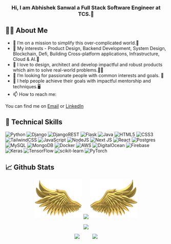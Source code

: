 <!--![counter](https://p_RRCgv9m.m.pipedream.net)-->
<h3 align="center">
Hi, I am Abhishek Sanwal a  Full Stack Software Engineer at TCS.👋 
</h3>

## 👨‍💻 About Me
- 🔭 I’m on a mission to simplify this over-complicated world.🚀
- 🌱 My interests - Product Design, Backend Development, System Design, Blockchain, Defi, Building Cross-platform applications, Infrastructure, Cloud & AI.🎉
- 💟 I love to design, architect and develop impactful and robust products which aim to solve real-world problems.🧑‍💻
- 👯 I’m looking for passionate people with common interests and goals. 📖
- 💯 I help people achieve their goals with impactful mentorship and techniques.🖥️
- 📫 How to reach me:
<!-- Actual text -->
You can find me on [Email](mailto:abhisheksanwal.work@gmail.com) or [LinkedIn](https://www.linkedin.com/in/abhishek-sanwal)


## 💼 Technical Skills
![Python](https://img.shields.io/badge/python-3670A0?style=for-the-badge&logo=python&logoColor=ffdd54)
![Django](https://img.shields.io/badge/django-%23092E20.svg?style=for-the-badge&logo=django&logoColor=white)
![DjangoREST](https://img.shields.io/badge/DJANGO-REST-ff1709?style=for-the-badge&logo=django&logoColor=white&color=ff1709&labelColor=gray)
![Flask](https://img.shields.io/badge/flask-%23000.svg?style=for-the-badge&logo=flask&logoColor=white)
![Java](https://img.shields.io/badge/java-%23ED8B00.svg?style=for-the-badge&logo=openjdk&logoColor=white)
![HTML5](https://img.shields.io/badge/html5-%23E34F26.svg?style=for-the-badge&logo=html5&logoColor=white)
![CSS3](https://img.shields.io/badge/css3-%231572B6.svg?style=for-the-badge&logo=css3&logoColor=white)
![TailwindCSS](https://img.shields.io/badge/tailwindcss-%2338B2AC.svg?style=for-the-badge&logo=tailwind-css&logoColor=white)
![JavaScript](https://img.shields.io/badge/javascript-%23323330.svg?style=for-the-badge&logo=javascript&logoColor=%23F7DF1E)
![NodeJS](https://img.shields.io/badge/node.js-6DA55F?style=for-the-badge&logo=node.js&logoColor=white)
![Next JS](https://img.shields.io/badge/Next-black?style=for-the-badge&logo=next.js&logoColor=white)
![React](https://img.shields.io/badge/react-%2320232a.svg?style=for-the-badge&logo=react&logoColor=%2361DAFB)
![Postgres](https://img.shields.io/badge/postgres-%23316192.svg?style=for-the-badge&logo=postgresql&logoColor=white)
![MySQL](https://img.shields.io/badge/mysql-%2300f.svg?style=for-the-badge&logo=mysql&logoColor=white)
![MongoDB](https://img.shields.io/badge/MongoDB-%234ea94b.svg?style=for-the-badge&logo=mongodb&logoColor=white)
![Docker](https://img.shields.io/badge/docker-%230db7ed.svg?style=for-the-badge&logo=docker&logoColor=white)
![AWS](https://img.shields.io/badge/AWS-%23FF9900.svg?style=for-the-badge&logo=amazon-aws&logoColor=white)
![DigitalOcean](https://img.shields.io/badge/DigitalOcean-%230167ff.svg?style=for-the-badge&logo=digitalOcean&logoColor=white)
![Firebase](https://img.shields.io/badge/firebase-%23039BE5.svg?style=for-the-badge&logo=firebase)
![Keras](https://img.shields.io/badge/Keras-%23D00000.svg?style=for-the-badge&logo=Keras&logoColor=white)
![TensorFlow](https://img.shields.io/badge/TensorFlow-%23FF6F00.svg?style=for-the-badge&logo=TensorFlow&logoColor=white)
![scikit-learn](https://img.shields.io/badge/scikit--learn-%23F7931E.svg?style=for-the-badge&logo=scikit-learn&logoColor=white)
![PyTorch](https://img.shields.io/badge/PyTorch-%23EE4C2C.svg?style=for-the-badge&logo=PyTorch&logoColor=white)


## 📈 Github Stats

<p align="center">
<img height="120" width="150" src="https://github.com/abhishek-sanwal/abhishek-sanwal/blob/main/left.png"/>
<img align="center" src= "https://github-readme-streak-stats.herokuapp.com?user=abhishek-sanwal&theme=github_dark&hide_border=true"/>
<img height="120" width="150" src="https://github.com/abhishek-sanwal/abhishek-sanwal/blob/main/right.png"/>
</p>

<p align="center">
  
<img align="center" src="http://github-profile-summary-cards.vercel.app/api/cards/profile-details?username=abhishek-sanwal&theme=github_dark"/>

</p>

<p align = "center">
  
<img src="http://github-profile-summary-cards.vercel.app/api/cards/stats?username=abhishek-sanwal&theme=github_dark"/>
&nbsp;&nbsp;&nbsp; &nbsp;&nbsp;&nbsp;&nbsp;
<img src="https://github-readme-stats.vercel.app/api/top-langs/?username=abhishek-sanwal&show_icons=true&theme=transparent&layout=donut"/>

</p>
